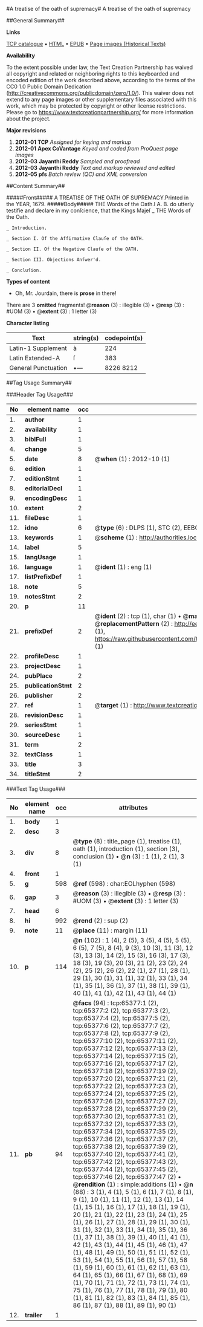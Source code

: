 #A treatise of the oath of supremacy#
A treatise of the oath of supremacy

##General Summary##

**Links**

[TCP catalogue](http://www.ota.ox.ac.uk/tcp/)  • 
[HTML](http://tei.it.ox.ac.uk/tcp/Texts-HTML/free/A63/A63105.html)  • 
[EPUB](http://tei.it.ox.ac.uk/tcp/Texts-EPUB/free/A63/A63105.epub) • 
[Page images (Historical Texts)](https://historicaltexts.jisc.ac.uk/eebo-12656258e)

**Availability**

To the extent possible under law, the Text Creation Partnership has waived all copyright and related or neighboring rights to this keyboarded and encoded edition of the work described above, according to the terms of the CC0 1.0 Public Domain Dedication (http://creativecommons.org/publicdomain/zero/1.0/). This waiver does not extend to any page images or other supplementary files associated with this work, which may be protected by copyright or other license restrictions. Please go to https://www.textcreationpartnership.org/ for more information about the project.

**Major revisions**

1. __2012-01__ __TCP__ *Assigned for keying and markup*
1. __2012-01__ __Apex CoVantage__ *Keyed and coded from ProQuest page images*
1. __2012-03__ __Jayanthi Reddy__ *Sampled and proofread*
1. __2012-03__ __Jayanthi Reddy__ *Text and markup reviewed and edited*
1. __2012-05__ __pfs__ *Batch review (QC) and XML conversion*

##Content Summary##

#####Front#####
A TREATISE OF THE OATH OF SUPREMACY.Printed in the YEAR, 1679.
#####Body#####
THE Words of the Oath.I A. B. do utterly testifie and declare in my conſcience, that the Kings Majeſ
    _ THE Words of the Oath.

    _ Introduction.

    _ Section I. Of the Affirmative Clauſe of the OATH.

    _ Section II. Of the Negative Clauſe of the OATH.

    _ Section III. Objections Anſwer'd.

    _ Concluſion.

**Types of content**

  * Oh, Mr. Jourdain, there is **prose** in there!

There are 3 **omitted** fragments! 
 @__reason__ (3) : illegible (3)  •  @__resp__ (3) : #UOM (3)  •  @__extent__ (3) : 1 letter (3)

**Character listing**


|Text|string(s)|codepoint(s)|
|---|---|---|
|Latin-1 Supplement|à|224|
|Latin Extended-A|ſ|383|
|General Punctuation|•—|8226 8212|

##Tag Usage Summary##

###Header Tag Usage###

|No|element name|occ|attributes|
|---|---|---|---|
|1.|__author__|1||
|2.|__availability__|1||
|3.|__biblFull__|1||
|4.|__change__|5||
|5.|__date__|8| @__when__ (1) : 2012-10 (1)|
|6.|__edition__|1||
|7.|__editionStmt__|1||
|8.|__editorialDecl__|1||
|9.|__encodingDesc__|1||
|10.|__extent__|2||
|11.|__fileDesc__|1||
|12.|__idno__|6| @__type__ (6) : DLPS (1), STC (2), EEBO-CITATION (1), OCLC (1), VID (1)|
|13.|__keywords__|1| @__scheme__ (1) : http://authorities.loc.gov/ (1)|
|14.|__label__|5||
|15.|__langUsage__|1||
|16.|__language__|1| @__ident__ (1) : eng (1)|
|17.|__listPrefixDef__|1||
|18.|__note__|5||
|19.|__notesStmt__|2||
|20.|__p__|11||
|21.|__prefixDef__|2| @__ident__ (2) : tcp (1), char (1)  •  @__matchPattern__ (2) : ([0-9\-]+):([0-9IVX]+) (1), (.+) (1)  •  @__replacementPattern__ (2) : http://eebo.chadwyck.com/downloadtiff?vid=$1&page=$2 (1), https://raw.githubusercontent.com/textcreationpartnership/Texts/master/tcpchars.xml#$1 (1)|
|22.|__profileDesc__|1||
|23.|__projectDesc__|1||
|24.|__pubPlace__|2||
|25.|__publicationStmt__|2||
|26.|__publisher__|2||
|27.|__ref__|1| @__target__ (1) : http://www.textcreationpartnership.org/docs/. (1)|
|28.|__revisionDesc__|1||
|29.|__seriesStmt__|1||
|30.|__sourceDesc__|1||
|31.|__term__|2||
|32.|__textClass__|1||
|33.|__title__|3||
|34.|__titleStmt__|2||


###Text Tag Usage###

|No|element name|occ|attributes|
|---|---|---|---|
|1.|__body__|1||
|2.|__desc__|3||
|3.|__div__|8| @__type__ (8) : title_page (1), treatise (1), oath (1), introduction (1), section (3), conclusion (1)  •  @__n__ (3) : 1 (1), 2 (1), 3 (1)|
|4.|__front__|1||
|5.|__g__|598| @__ref__ (598) : char:EOLhyphen (598)|
|6.|__gap__|3| @__reason__ (3) : illegible (3)  •  @__resp__ (3) : #UOM (3)  •  @__extent__ (3) : 1 letter (3)|
|7.|__head__|6||
|8.|__hi__|992| @__rend__ (2) : sup (2)|
|9.|__note__|11| @__place__ (11) : margin (11)|
|10.|__p__|114| @__n__ (102) : 1 (4), 2 (5), 3 (5), 4 (5), 5 (5), 6 (5), 7 (5), 8 (4), 9 (3), 10 (3), 11 (3), 12 (3), 13 (3), 14 (2), 15 (3), 16 (3), 17 (3), 18 (3), 19 (3), 20 (3), 21 (2), 23 (2), 24 (2), 25 (2), 26 (2), 22 (1), 27 (1), 28 (1), 29 (1), 30 (1), 31 (1), 32 (1), 33 (1), 34 (1), 35 (1), 36 (1), 37 (1), 38 (1), 39 (1), 40 (1), 41 (1), 42 (1), 43 (1), 44 (1)|
|11.|__pb__|94| @__facs__ (94) : tcp:65377:1 (2), tcp:65377:2 (2), tcp:65377:3 (2), tcp:65377:4 (2), tcp:65377:5 (2), tcp:65377:6 (2), tcp:65377:7 (2), tcp:65377:8 (2), tcp:65377:9 (2), tcp:65377:10 (2), tcp:65377:11 (2), tcp:65377:12 (2), tcp:65377:13 (2), tcp:65377:14 (2), tcp:65377:15 (2), tcp:65377:16 (2), tcp:65377:17 (2), tcp:65377:18 (2), tcp:65377:19 (2), tcp:65377:20 (2), tcp:65377:21 (2), tcp:65377:22 (2), tcp:65377:23 (2), tcp:65377:24 (2), tcp:65377:25 (2), tcp:65377:26 (2), tcp:65377:27 (2), tcp:65377:28 (2), tcp:65377:29 (2), tcp:65377:30 (2), tcp:65377:31 (2), tcp:65377:32 (2), tcp:65377:33 (2), tcp:65377:34 (2), tcp:65377:35 (2), tcp:65377:36 (2), tcp:65377:37 (2), tcp:65377:38 (2), tcp:65377:39 (2), tcp:65377:40 (2), tcp:65377:41 (2), tcp:65377:42 (2), tcp:65377:43 (2), tcp:65377:44 (2), tcp:65377:45 (2), tcp:65377:46 (2), tcp:65377:47 (2)  •  @__rendition__ (1) : simple:additions (1)  •  @__n__ (88) : 3 (1), 4 (1), 5 (1), 6 (1), 7 (1), 8 (1), 9 (1), 10 (1), 11 (1), 12 (1), 13 (1), 14 (1), 15 (1), 16 (1), 17 (1), 18 (1), 19 (1), 20 (1), 21 (1), 22 (1), 23 (1), 24 (1), 25 (1), 26 (1), 27 (1), 28 (1), 29 (1), 30 (1), 31 (1), 32 (1), 33 (1), 34 (1), 35 (1), 36 (1), 37 (1), 38 (1), 39 (1), 40 (1), 41 (1), 42 (1), 43 (1), 44 (1), 45 (1), 46 (1), 47 (1), 48 (1), 49 (1), 50 (1), 51 (1), 52 (1), 53 (1), 54 (1), 55 (1), 56 (1), 57 (1), 58 (1), 59 (1), 60 (1), 61 (1), 62 (1), 63 (1), 64 (1), 65 (1), 66 (1), 67 (1), 68 (1), 69 (1), 70 (1), 71 (1), 72 (1), 73 (1), 74 (1), 75 (1), 76 (1), 77 (1), 78 (1), 79 (1), 80 (1), 81 (1), 82 (1), 83 (1), 84 (1), 85 (1), 86 (1), 87 (1), 88 (1), 89 (1), 90 (1)|
|12.|__trailer__|1||
